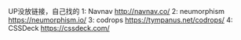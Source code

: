 





UP没放链接，自己找的
1: Navnav    http://navnav.co/
2: neumorphism    https://neumorphism.io/
3: codrops    https://tympanus.net/codrops/
4: CSSDeck    https://cssdeck.com/